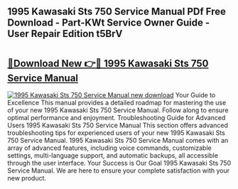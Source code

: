 ## 1995 Kawasaki Sts 750 Service Manual PDf Free Download - Part-KWt Service Owner Guide - User Repair Edition t5BrV

# <h2><a href="http://bc71623.oget.top/?id=1995+Kawasaki+Sts+750+Service+Manual">🔗Download New 👉🔴 1995 Kawasaki Sts 750 Service Manual</a></h2>

[![1995 Kawasaki Sts 750 Service Manual new download](https://i.imgur.com/5g1atiW.png)](http://bc71623.oget.top/?id=1995+Kawasaki+Sts+750+Service+Manual)
Your Guide to Excellence This manual provides a detailed roadmap for mastering the use of your new 1995 Kawasaki Sts 750 Service Manual. Follow along to ensure optimal performance and enjoyment. Troubleshooting Guide for Advanced Users 1995 Kawasaki Sts 750 Service Manual This section offers advanced troubleshooting tips for experienced users of your new 1995 Kawasaki Sts 750 Service Manual. 1995 Kawasaki Sts 750 Service Manual comes with an array of advanced features, including voice commands, customizable settings, multi-language support, and automatic backups, all accessible through the user interface. Your Success is Our Goal 1995 Kawasaki Sts 750 Service Manual. We are here to ensure your complete satisfaction with your new product.
